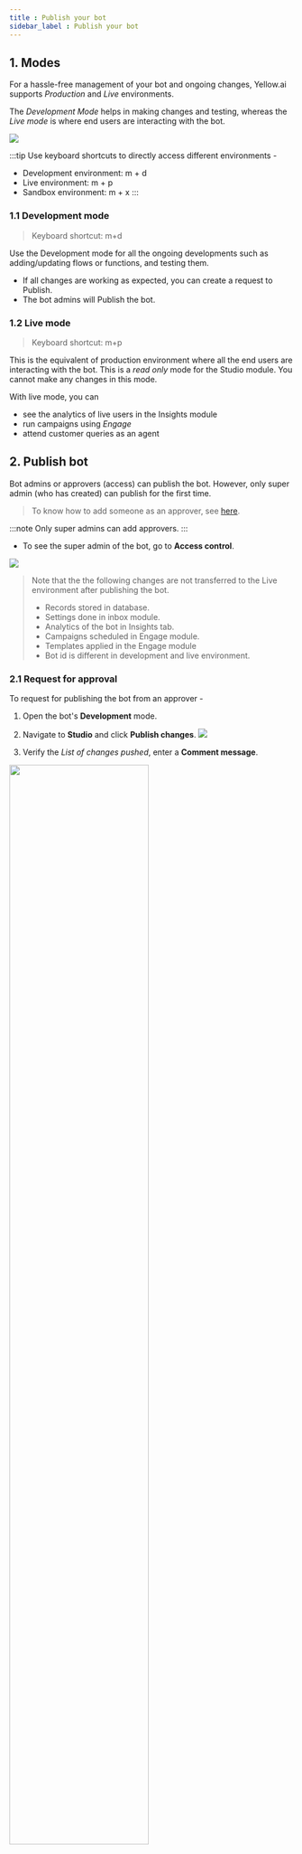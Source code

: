 ```yaml
---
title : Publish your bot
sidebar_label : Publish your bot
---
```


## 1. Modes

For a hassle-free management of your bot and ongoing changes, Yellow.ai supports *Production* and *Live* environments. 

The *Development Mode* helps in making changes and testing, whereas the *Live mode* is where end users are interacting with the bot.

![](https://i.imgur.com/zZS1e4X.png)


:::tip
Use keyboard shortcuts to directly access different environments -
* Development environment: m + d
* Live environment: m + p
* Sandbox environment: m + x
:::

### 1.1 Development mode 

> Keyboard shortcut: m+d

Use the Development mode for all the ongoing developments such as adding/updating flows or functions, and testing them. 
* If all changes are working as expected, you can create a request to Publish. 
* The bot admins will Publish the bot. 



### 1.2 Live mode 

> Keyboard shortcut: m+p

This is the equivalent of production environment where all the end users are interacting with the bot. This is a *read only* mode for the Studio module. You cannot make any changes in this mode. 

With live mode, you can 
* see the analytics of live users in the Insights module
* run campaigns using *Engage* 
* attend customer queries as an agent 

## 2. Publish bot


Bot admins or approvers (access) can publish the bot. However, only super admin (who has created) can publish for the first time.

> To know how to add someone as an approver, see [here](https://docs.yellow.ai/docs/platform_concepts/Getting%20Started/add-bot-collaborators/). 

:::note 
Only super admins can add approvers.
:::

* To see the super admin of the bot, go to **Access control**.


![](https://i.imgur.com/gd7yn1Q.png)

> Note that the the following changes are not transferred to the Live environment after publishing the bot.
> * Records stored in database.
> * Settings done in inbox module.
> * Analytics of the bot in Insights tab.
> * Campaigns scheduled in Engage module.
> * Templates applied in the Engage module
> * Bot id is different in development and live environment.



### 2.1 Request for approval

To request for publishing the bot from an approver -

1. Open the bot's **Development** mode.
2. Navigate to **Studio** and click **Publish changes**. 
![](https://i.imgur.com/KpPExXP.jpg)

3. Verify the *List of changes pushed*, enter a **Comment message**.
<img src="https://i.imgur.com/Vw2K047.png" width="70%"/>

4. Click **Publish**. You will see the *Publish approval awaited* status until the bot is published.


<img src="https://i.imgur.com/KP1Z06P.jpg"/>




### 2.2 Approve request & publish bot

When someone raises a publish request, the super admin and approvers will receive an email with subject line *Approval needed to publish Assistant : <YOUR_BOT_NAME>*

Before approving
* Make sure the bot is working as expected in the development environment. You can test all the functionalities before approving.
* The bot is trained with correct intents.

To publish the bot follow these steps -

:::note
If you see the publish button is disabled and it says that bot is in read-only mode, make sure all the previous publish requests are approved and published.
:::

When someone raises a publish request, the super admin and approvers will receive an email with subject line *Approval needed to publish Assistant : <YOUR_BOT_NAME>*

1. Open the email and click on **Check publish request**. It will redirect you to the bot approval page.
![](https://i.imgur.com/2P0Muuy.png)

2. Click in the Profile drop-down > **Take actions**, and navigate to the **Bot approval** tab
![](https://i.imgur.com/fWqYPzH.png)

3. Click **Approve**.

4. Verify all the items mentioned in the checklist and select each checkbox post completing.
<img src="https://i.imgur.com/FT5KrCR.png" width="70%"/>

5. Click **Approvre** to confirm approval.


When the bot is published successfully, the admins and approvers of the bot receive an email with the subject line *Assistant : <BOT_NAME> has been approved* with the name of the user who published it.
![](https://i.imgur.com/tcdvurC.png)

## 2.3 Publish selected flows

You can choose to publish only certain set of flows in your bot. To do so, 

1. Click **Publish changes** button on the top and select **Publish selected flows**.

![](https://i.imgur.com/feRhJWR.png)

2. Choose the flows to be published, select the approvers and post a comment on what the publish does. Click **Publish** to publish the bot.

![](https://i.imgur.com/9wX1vRD.png)

Published bots can be reverted as well. To do so, 

1. Click **Revert** on the top.

![](https://i.imgur.com/q37ebzW.png)

2. Click **Revert** in the following dialog box.

![](https://i.imgur.com/SjXcuvZ.png)



